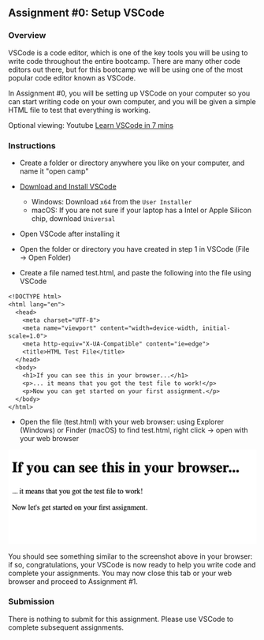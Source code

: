## Assignment #0: Setup VSCode

### Overview

VSCode is a code editor, which is one of the key tools you will be using to
write code throughout the entire bootcamp. There are many other code editors
out there, but for this bootcamp we will be using one of the most popular code
editor known as VSCode.

In Assignment #0, you will be setting up VSCode on your computer so you can
start writing code on your own computer, and you will be given a simple HTML
file to test that everything is working.

Optional viewing: Youtube [Learn VSCode in 7 mins](https://www.youtube.com/watch?v=B-s71n0dHUk)


### Instructions

- Create a folder or directory anywhere you like on your computer, and name it "open camp"
- [Download and Install VSCode](https://code.visualstudio.com/download)
    - Windows: Download `x64` from the `User Installer`
    - macOS: If you are not sure if your laptop has a Intel or Apple Silicon chip, download `Universal`

- Open VSCode after installing it
- Open the folder or directory you have created in step 1 in VSCode (File → Open Folder)
- Create a file named test.html, and paste the following into the file using VSCode

```
<!DOCTYPE html>
<html lang="en">
  <head>
    <meta charset="UTF-8">
    <meta name="viewport" content="width=device-width, initial-scale=1.0">
    <meta http-equiv="X-UA-Compatible" content="ie=edge">
    <title>HTML Test File</title>
  </head>
  <body>
    <h1>If you can see this in your browser...</h1>
    <p>... it means that you got the test file to work!</p>
    <p>Now you can get started on your first assignment.</p>
  </body>
</html>
```

- Open the file (test.html) with your web browser: using Explorer (Windows) or
  Finder (macOS) to find test.html, right click → open with your web browser


![Screenshot for a0](./images/a0_reference.png)


You should see something similar to the screenshot above in your browser: if so,
congratulations, your VSCode is now ready to help you write code and complete
your assignments. You may now close this tab or your web browser and proceed to
Assignment #1.


### Submission

There is nothing to submit for this assignment. Please use
VSCode to complete subsequent assignments.
